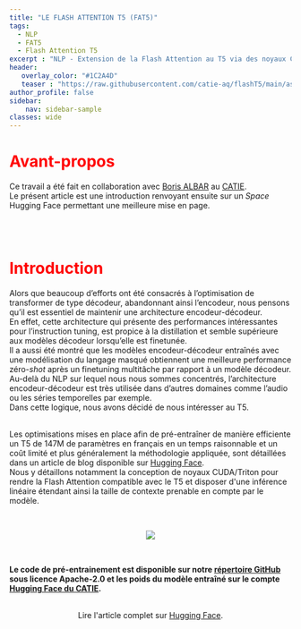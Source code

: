 ```yaml
---
title: "LE FLASH ATTENTION T5 (FAT5)"
tags:
  - NLP
  - FAT5
  - Flash Attention T5
excerpt : "NLP - Extension de la Flash Attention au T5 via des noyaux CUDA et Triton"
header:
   overlay_color: "#1C2A4D"
   teaser : "https://raw.githubusercontent.com/catie-aq/flashT5/main/assets/FAT5_dark.gif"
author_profile: false
sidebar:
    nav: sidebar-sample
classes: wide
---
```



# <span style="color: #FF0000"> **Avant-propos** </span>
Ce travail a été fait en collaboration avec [Boris ALBAR](https://b-albar.github.io/portfolio/) au [CATIE](https://www.catie.fr/).  
Le présent article est une introduction renvoyant ensuite sur un *Space* Hugging Face permettant une meilleure mise en page.

<br><br>

# <span style="color: #FF0000"> **Introduction** </span>
Alors que beaucoup d’efforts ont été consacrés à l’optimisation de transformer de type décodeur, abandonnant ainsi l’encodeur, nous pensons qu’il est essentiel de maintenir une architecture encodeur-décodeur.<br>
En effet, cette architecture qui présente des performances intéressantes pour l’instruction tuning, est propice à la distillation et semble supérieure aux modèles décodeur lorsqu’elle est finetunée.<br>
Il a aussi été montré que les modèles encodeur-décodeur entraînés avec une modélisation du langage masqué obtiennent une meilleure performance zéro-<i>shot</i> après un finetuning multitâche par rapport à un modèle décodeur.<br>
Au-delà du NLP sur lequel nous nous sommes concentrés, l’architecture encodeur-décodeur est très utilisée dans d’autres domaines comme l’audio ou les séries temporelles par exemple.<br>
Dans cette logique, nous avons décidé de nous intéresser au T5.<br><br>

Les optimisations mises en place afin de pré-entraîner de manière efficiente un T5 de 147M de paramètres en français en un temps raisonnable et un coût limité et plus généralement la méthodologie appliquée, sont détaillées dans un article de blog disponible sur <a href="https://hf.co/spaces/CATIE-AQ/FAT5-rapport">Hugging Face</a>.<br>
Nous y détaillons notamment la conception de noyaux CUDA/Triton pour rendre la Flash Attention compatible avec le T5 et disposer d'une inférence linéaire étendant ainsi la taille de contexte prenable en compte par le modèle.<br>
</p>
<br>

<center>
<figure class="image">
  <img src="https://raw.githubusercontent.com/catie-aq/flashT5/main/assets/FAT5_dark.gif">
</figure>
</center>

<br>

<b>Le code de pré-entrainement est disponible sur notre <a href="https://github.com/catie-aq/flashT5">répertoire GitHub</a> sous licence Apache-2.0 
et les poids du modèle entraîné sur le compte <a href="https://huggingface.co/CATIE-AQ">Hugging Face du CATIE</a>.</b>

<br>

<center>
    Lire l'article complet sur <a href="https://hf.co/spaces/CATIE-AQ/FAT5-rapport">Hugging Face</a>.
</center>
